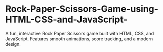 # Rock-Paper-Scissors-Game-using-HTML-CSS-and-JavaScript-
A fun, interactive Rock Paper Scissors game built with HTML, CSS, and JavaScript. Features smooth animations, score tracking, and a modern design.
